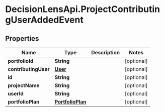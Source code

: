 # DecisionLensApi.ProjectContributingUserAddedEvent

## Properties
Name | Type | Description | Notes
------------ | ------------- | ------------- | -------------
**portfolioId** | **String** |  | [optional] 
**contributingUser** | [**User**](User.md) |  | [optional] 
**id** | **String** |  | [optional] 
**projectName** | **String** |  | [optional] 
**userId** | **String** |  | [optional] 
**portfolioPlan** | [**PortfolioPlan**](PortfolioPlan.md) |  | [optional] 


